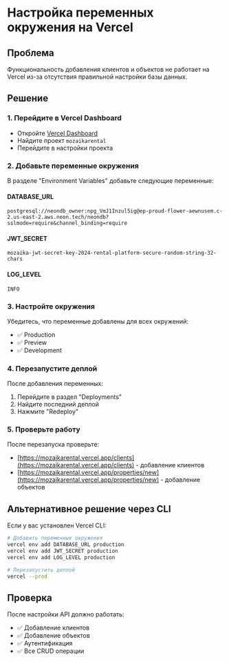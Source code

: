# Настройка переменных окружения на Vercel

## Проблема
Функциональность добавления клиентов и объектов не работает на Vercel из-за отсутствия правильной настройки базы данных.

## Решение

### 1. Перейдите в Vercel Dashboard
- Откройте [Vercel Dashboard](https://vercel.com/dashboard)
- Найдите проект `mozaikarental`
- Перейдите в настройки проекта

### 2. Добавьте переменные окружения
В разделе "Environment Variables" добавьте следующие переменные:

#### DATABASE_URL
```
postgresql://neondb_owner:npg_VmJ1Inzul5ig@ep-proud-flower-aewnusem.c-2.us-east-2.aws.neon.tech/neondb?sslmode=require&channel_binding=require
```

#### JWT_SECRET
```
mozaika-jwt-secret-key-2024-rental-platform-secure-random-string-32-chars
```

#### LOG_LEVEL
```
INFO
```

### 3. Настройте окружения
Убедитесь, что переменные добавлены для всех окружений:
- ✅ Production
- ✅ Preview  
- ✅ Development

### 4. Перезапустите деплой
После добавления переменных:
1. Перейдите в раздел "Deployments"
2. Найдите последний деплой
3. Нажмите "Redeploy"

### 5. Проверьте работу
После перезапуска проверьте:
- [https://mozaikarental.vercel.app/clients](https://mozaikarental.vercel.app/clients) - добавление клиентов
- [https://mozaikarental.vercel.app/properties/new](https://mozaikarental.vercel.app/properties/new) - добавление объектов

## Альтернативное решение через CLI

Если у вас установлен Vercel CLI:

```bash
# Добавить переменные окружения
vercel env add DATABASE_URL production
vercel env add JWT_SECRET production
vercel env add LOG_LEVEL production

# Перезапустить деплой
vercel --prod
```

## Проверка
После настройки API должно работать:
- ✅ Добавление клиентов
- ✅ Добавление объектов
- ✅ Аутентификация
- ✅ Все CRUD операции 
